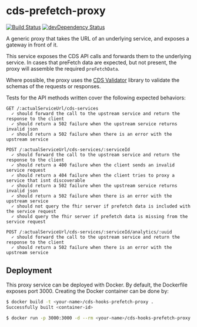 # cds-prefetch-proxy

[![Build Status](https://travis-ci.org/cds-hooks/cds-prefetch-proxy.svg?branch=master)](https://travis-ci.org/cds-hooks/cds-prefetch-proxy)
[![devDependency Status](https://david-dm.org/cds-hooks/cds-prefetch-proxy.svg)](https://david-dm.org/cds-hooks/cds-prefetch-proxy)

A generic proxy that takes the URL of an underlying service, and exposes a gateway in front of it.

This service exposes the CDS API calls and forwards them to the underlying service. In cases that preFetch data are expected, but not present, the proxy will assemble the required `preFetchData`.

Where possible, the proxy uses the [CDS Validator](https://github.com/cds-hooks/cds-validator) library to validate the schemas of the requests or responses.

Tests for the API methods written cover the following expected behaviors:

```text
GET /:actualServiceUrl/cds-services
  ✓ should forward the call to the upstream service and return the response to the client
  ✓ should return a 502 failure when the upstream service returns invalid json
  ✓ should return a 502 failure when there is an error with the upstream service

POST /:actualServiceUrl/cds-services/:serviceId
  ✓ should forward the call to the upstream service and return the response to the client
  ✓ should return a 400 failure when the client sends an invalid service request
  ✓ should return a 404 failure when the client tries to proxy a service that isnt discoverable
  ✓ should return a 502 failure when the upstream service returns invalid json
  ✓ should return a 502 failure when there is an error with the upstream service
  ✓ should not query the fhir server if prefetch data is included with the service request
  ✓ should query the fhir server if prefetch data is missing from the service request

POST /:actualServiceUrl/cds-services/:serviceId/analytics/:uuid
  ✓ should forward the call to the upstream service and return the response to the client
  ✓ should return a 502 failure when there is an error with the upstream service
```

## Deployment
This proxy service can be deployed with Docker. By default, the Dockerfile exposes port 3000. Creating the Docker container can be done by:

```bash
$ docker build -t <your-name>/cds-hooks-prefetch-proxy .
Successfully built <container-id>

$ docker run -p 3000:3000 -d --rm <your-name>/cds-hooks-prefetch-proxy npm start
```
